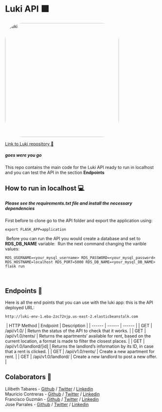 # Luki API :purple_square:
<img width="374" alt="luki" src="https://user-images.githubusercontent.com/65993425/112252659-881cc000-8c2b-11eb-9bb0-b2a266e5dac0.png" style="border-radius: 15%;"/>  

[Link to Luki repository :link:](https://github.com/I7RANK/Luki)

##### _goes were you go_
This repo contains the main code for the Luki API ready to run in localhost and you can test the API in the section **Endpoints**
​
## How to run in localhost :computer:
##### Please see the **requirements.txt** file and install the necessary dependencies
First before to clone go to the API folder and export the application using:
```
export FLASK_APP=application
```
​
Before you can run the API you would create a database and set to **RDS_DB_NAME** variable:
​
Run the next command changing the varible values:
```
RDS_USERNAME=<your_mysql_username> RDS_PASSWORD=<your_mysql_password> RDS_HOSTNAME=localhost RDS_PORT=5000 RDS_DB_NAME=<your_mysql_DB_NAME> flask run
```
​
## Endpoints :dart:
Here is all the end points that you can use with the luki app:
this is the API deployed URL:
```
http://luki-env-1.eba-2zc72njp.us-east-2.elasticbeanstalk.com
```
​
| HTTP Method | Endpoint | Description |
| ------ | ------ | ------ |
| GET | /api/v1.0/ | Return the status of the API to check that it works. |
| GET | /api/v1.0/rents/ | Returns the apartments’ available for rent, based on the current location, a format is made to filter the closest places. |
| GET | /api/v1.0/landlord/[id] | Returns the landlord’s information by its ID, in case that a rent is clicked. |
| GET | /api/v1.0/rents/ | Create a new apartment for rent. |
| GET | /api/v1.0/landlord/ | Create a new landlord to post a new offer. |
​
## Colaborators :busts_in_silhouette:
Lilibeth Tabares - [Github](https://github.com/LiliTa1762) / [Twitter](https://twitter.com/LilibethTabares)  / [Linkedin](https://www.linkedin.com/in/lilibeth-tabares/)  
Mauricio Contreras - [Github](https://github.com/mauroxcf) / [Twitter](https://twitter.com/MauroJCF)  / [Linkedin](https://www.linkedin.com/in/mauricio-contrerasf/)  
Francisco Guzmán - [Github](https://github.com/I7RANK) / [Twitter](https://twitter.com/I7RANKI)  / [Linkedin](https://www.linkedin.com/in/francisco-guzman-herrera/)  
Jose Parrales - [Github](https://github.com/JParrales) / [Twitter](https://twitter.com/JParrales7)  / [Linkedin](https://www.linkedin.com/in/jparrales/) 
